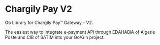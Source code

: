 # Chargily Pay V2

Go Library for Chargily Pay™ Gateway - V2.

The easiest way to integrate e-payment API through EDAHABIA of Algerie Poste and CIB of SATIM into your Go/Gin project.
